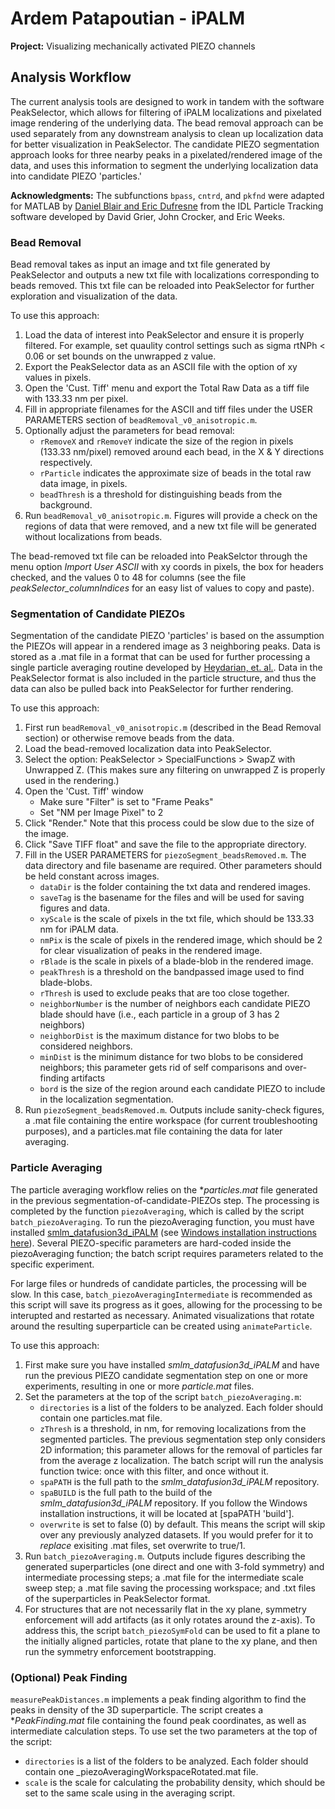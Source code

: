 # Ardem Patapoutian -  iPALM

**Project:** Visualizing mechanically activated PIEZO channels

## Analysis Workflow
The current analysis tools are designed to work in tandem with the software PeakSelector, which allows for filtering of iPALM localizations and pixelated image rendering of the underlying data. The bead removal approach can be used separately from any downstream analysis to clean up localization data for better visualization in PeakSelector. The candidate PIEZO segmentation approach looks for three nearby peaks in a pixelated/rendered image of the data, and uses this information to segment the underlying localization data into candidate PIEZO 'particles.'

**Acknowledgments:** The subfunctions `bpass`, `cntrd`, and `pkfnd` were adapted for MATLAB by [Daniel Blair and Eric Dufresne](https://site.physics.georgetown.edu/matlab/code.html) from the IDL Particle Tracking software developed by David Grier, John Crocker, and Eric Weeks.

### Bead Removal
Bead removal takes as input an image and txt file generated by PeakSelector and outputs a new txt file with localizations corresponding to beads removed. This txt file can be reloaded into PeakSelector for further exploration and visualization of the data.

To use this approach:
1. Load the data of interest into PeakSelector and ensure it is properly filtered. For example, set quaulity control settings such as sigma rtNPh < 0.06 or set bounds on the unwrapped z value.
2. Export the PeakSelector data as an ASCII file with the option of xy values in pixels.
3. Open the 'Cust. Tiff' menu and export the Total Raw Data as a tiff file with 133.33 nm per pixel.
4. Fill in appropriate filenames for the ASCII and tiff files under the USER PARAMETERS section of `beadRemoval_v0_anisotropic.m`.
5. Optionally adjust the parameters for bead removal:
    - `rRemoveX` and `rRemoveY` indicate the size of the region in pixels (133.33 nm/pixel) removed around each bead, in the X & Y directions respectively.
    - `rParticle` indicates the approximate size of beads in the total raw data image, in pixels.
    - `beadThresh` is a threshold for distinguishing beads from the background.
6. Run `beadRemoval_v0_anisotropic.m`. Figures will provide a check on the regions of data that were removed, and a new txt file will be generated without localizations from beads.

The bead-removed txt file can be reloaded into PeakSelctor through the menu option _Import User ASCII_ with xy coords in pixels, the box for headers checked, and the values 0 to 48 for columns (see the file _peakSelector_columnIndices_ for an easy list of values to copy and paste).

### Segmentation of Candidate PIEZOs
Segmentation of the candidate PIEZO 'particles' is based on the assumption the PIEZOs will appear in a rendered image as 3 neighboring peaks. Data is stored as a .mat file in a format that can be used for further processing a single particle averaging routine developed by [Heydarian, et. al.](https://github.com/imphys/smlm_datafusion3d). Data in the PeakSelector format is also included in the particle structure, and thus the data can also be pulled back into PeakSelector for further rendering.

To use this approach:
1. First run `beadRemoval_v0_anisotropic.m` (described in the Bead Removal section) or otherwise remove beads from the data.
2. Load the bead-removed localization data into PeakSelector.
3. Select the option: PeakSelector > SpecialFunctions > SwapZ with Unwrapped Z. (This makes sure any filtering on unwrapped Z is properly used in the rendering.)
4. Open the 'Cust. Tiff' window
    - Make sure "Filter" is set to "Frame Peaks"
    - Set "NM per Image Pixel" to 2
5. Click "Render." Note that this process could be slow due to the size of the image.
6. Click "Save TIFF float" and save the file to the appropriate directory.
7. Fill in the USER PARAMETERS for `piezoSegment_beadsRemoved.m`. The data directory and file basename are required. Other parameters should be held constant across images.
    - `dataDir` is the folder containing the txt data and rendered images.
    - `saveTag` is the basename for the files and will be used for saving figures and data.
    - `xyScale` is the scale of pixels in the txt file, which should be 133.33 nm for iPALM data.
    - `nmPix` is the scale of pixels in the rendered image, which should be 2 for clear visualization of peaks in the rendered image.
    - `rBlade` is the scale in pixels of a blade-blob in the rendered image.
    - `peakThresh` is a threshold on the bandpassed image used to find blade-blobs.
    - `rThresh` is used to exclude peaks that are too close together.
    - `neighborNumber` is the number of neighbors each candidate PIEZO blade should have (i.e., each particle in a group of 3 has 2 neighbors)
    - `neighborDist` is the maximum distance for two blobs to be considered neighbors.
    - `minDist` is the minimum distance for two blobs to be considered neighbors; this parameter gets rid of self comparisons and over-finding artifacts
    - `bord` is the size of the region around each candidate PIEZO to include in the localization segmentation.
8. Run `piezoSegment_beadsRemoved.m`. Outputs include sanity-check figures, a .mat file containing the entire workspace (for current troubleshooting purposes), and a particles.mat file containing the data for later averaging.

### Particle Averaging
The particle averaging workflow relies on the *_particles.mat_ file generated in the previous segmentation-of-candidate-PIEZOs step. The processing is completed by the function `piezoAveraging`, which is called by the script `batch_piezoAveraging`. To run the piezoAveraging function, you must have installed [smlm_datafusion3d_iPALM](https://github.com/aicjanelia/smlm_datafusion3d_iPALM) (see [Windows installation instructions here](https://github.com/aicjanelia/smlm_datafusion3d_iPALM/blob/develop/local_windows_install.md)).  Several PIEZO-specific parameters are hard-coded inside the piezoAveraging function; the batch script requires parameters related to the specific experiment.

For large files or hundreds of candidate particles, the processing will be slow.  In this case, `batch_piezoAveragingIntermediate` is recommended as this script will save its progress as it goes, allowing for the processing to be interupted and restarted as necessary. Animated visualizations that rotate around the resulting superparticle can be created using `animateParticle`.

To use this approach:
1. First make sure you have installed _smlm_datafusion3d_iPALM_ and have run the previous PIEZO candidate segmentation step on one or more experiments, resulting in one or more _particle.mat_ files.
2. Set the parameters at the top of the script `batch_piezoAveraging.m`:
    - `directories` is a list of the folders to be analyzed. Each folder should contain one particles.mat file.
    - `zThresh` is a threshold, in nm, for removing localizations from the segmented particles. The previous segmentation step only considers 2D information; this parameter allows for the removal of particles far from the average z localization. The batch script will run the analysis function twice: once with this filter, and once without it.
    - `spaPATH` is the full path to the _smlm_datafusion3d_iPALM_ repository.
    - `spaBUILD` is the full path to the build of the _smlm_datafusion3d_iPALM_ repository. If you follow the Windows installation instructions, it will be located at [spaPATH 'build\'].
    - `overwrite` is set to false (0) by default. This means the script will skip over any previously analyzed datasets.  If you would prefer for it to _replace_ exisiting .mat files, set overwrite to true/1.
3. Run `batch_piezoAveraging.m`. Outputs include figures describing the generated superparticles (one direct and one with 3-fold symmetry) and intermediate processing steps; a .mat file for the intermediate scale sweep step; a .mat file saving the processing workspace; and .txt files of the superparticles in PeakSelector format.
4. For structures that are not necessarily flat in the xy plane, symmetry enforcement will add artifacts (as it only rotates around the z-axis). To address this, the script `batch_piezoSymFold` can be used to fit a plane to the initially aligned particles, rotate that plane to the xy plane, and then run the symmetry enforcement bootstrapping.

### (Optional) Peak Finding
`measurePeakDistances.m` implements a peak finding algorithm to find the peaks in density of the 3D superparticle. The script creates a *_PeakFinding.mat_ file containing the found peak coordinates, as well as intermediate calculation steps.  To use set the two parameters at the top of the script:
- `directories` is a list of the folders to be analyzed. Each folder should contain one _piezoAveragingWorkspaceRotated.mat file.
- `scale` is the scale for calculating the probability density, which should be set to the same scale using in the averaging script.
